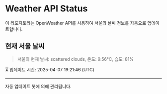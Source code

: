 
# Weather API Status

이 리포지토리는 OpenWeather API를 사용하여 서울의 날씨 정보를 자동으로 업데이트합니다.

## 현재 서울 날씨
> 서울의 현재 날씨: scattered clouds, 온도: 9.56°C, 습도: 81%

⏳ 업데이트 시간: 2025-04-07 19:21:46 (UTC)

---
자동 업데이트 봇에 의해 관리됩니다.
